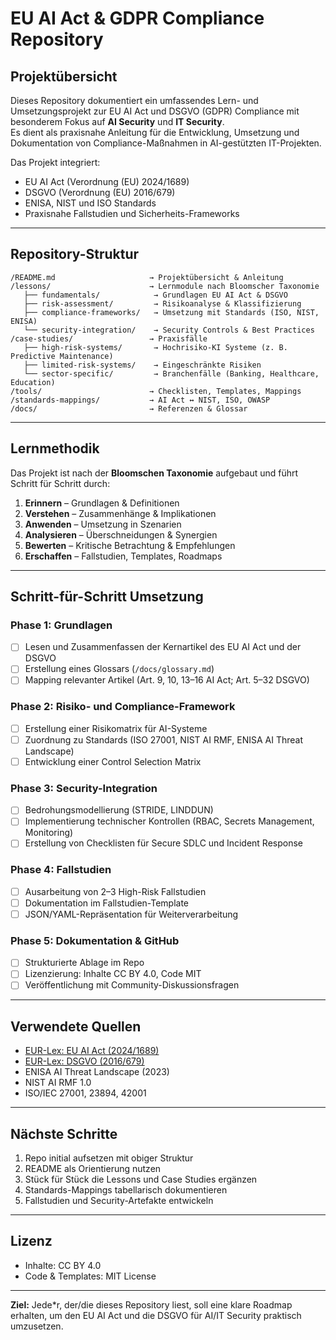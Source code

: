 # EU AI Act & GDPR Compliance Repository

## Projektübersicht
Dieses Repository dokumentiert ein umfassendes Lern- und Umsetzungsprojekt zur EU AI Act und DSGVO (GDPR) Compliance mit besonderem Fokus auf **AI Security** und **IT Security**.  
Es dient als praxisnahe Anleitung für die Entwicklung, Umsetzung und Dokumentation von Compliance-Maßnahmen in AI-gestützten IT-Projekten.

Das Projekt integriert:
- EU AI Act (Verordnung (EU) 2024/1689)
- DSGVO (Verordnung (EU) 2016/679)
- ENISA, NIST und ISO Standards
- Praxisnahe Fallstudien und Sicherheits-Frameworks

---

## Repository-Struktur

```
/README.md                     → Projektübersicht & Anleitung
/lessons/                      → Lernmodule nach Bloomscher Taxonomie
   ├── fundamentals/            → Grundlagen EU AI Act & DSGVO
   ├── risk-assessment/         → Risikoanalyse & Klassifizierung
   ├── compliance-frameworks/   → Umsetzung mit Standards (ISO, NIST, ENISA)
   └── security-integration/    → Security Controls & Best Practices
/case-studies/                 → Praxisfälle
   ├── high-risk-systems/       → Hochrisiko-KI Systeme (z. B. Predictive Maintenance)
   ├── limited-risk-systems/    → Eingeschränkte Risiken
   └── sector-specific/         → Branchenfälle (Banking, Healthcare, Education)
/tools/                        → Checklisten, Templates, Mappings
/standards-mappings/           → AI Act ↔ NIST, ISO, OWASP
/docs/                         → Referenzen & Glossar
```

---

## Lernmethodik
Das Projekt ist nach der **Bloomschen Taxonomie** aufgebaut und führt Schritt für Schritt durch:
1. **Erinnern** – Grundlagen & Definitionen
2. **Verstehen** – Zusammenhänge & Implikationen
3. **Anwenden** – Umsetzung in Szenarien
4. **Analysieren** – Überschneidungen & Synergien
5. **Bewerten** – Kritische Betrachtung & Empfehlungen
6. **Erschaffen** – Fallstudien, Templates, Roadmaps

---

## Schritt-für-Schritt Umsetzung

### Phase 1: Grundlagen
- [ ] Lesen und Zusammenfassen der Kernartikel des EU AI Act und der DSGVO
- [ ] Erstellung eines Glossars (`/docs/glossary.md`)
- [ ] Mapping relevanter Artikel (Art. 9, 10, 13–16 AI Act; Art. 5–32 DSGVO)

### Phase 2: Risiko- und Compliance-Framework
- [ ] Erstellung einer Risikomatrix für AI-Systeme
- [ ] Zuordnung zu Standards (ISO 27001, NIST AI RMF, ENISA AI Threat Landscape)
- [ ] Entwicklung einer Control Selection Matrix

### Phase 3: Security-Integration
- [ ] Bedrohungsmodellierung (STRIDE, LINDDUN)
- [ ] Implementierung technischer Kontrollen (RBAC, Secrets Management, Monitoring)
- [ ] Erstellung von Checklisten für Secure SDLC und Incident Response

### Phase 4: Fallstudien
- [ ] Ausarbeitung von 2–3 High-Risk Fallstudien
- [ ] Dokumentation im Fallstudien-Template
- [ ] JSON/YAML-Repräsentation für Weiterverarbeitung

### Phase 5: Dokumentation & GitHub
- [ ] Strukturierte Ablage im Repo
- [ ] Lizenzierung: Inhalte CC BY 4.0, Code MIT
- [ ] Veröffentlichung mit Community-Diskussionsfragen

---

## Verwendete Quellen
- [EUR-Lex: EU AI Act (2024/1689)](https://eur-lex.europa.eu/legal-content/DE/TXT/?uri=CELEX%3A32024R1689)
- [EUR-Lex: DSGVO (2016/679)](https://eur-lex.europa.eu/legal-content/DE/TXT/?uri=CELEX%3A32016R0679)
- ENISA AI Threat Landscape (2023)
- NIST AI RMF 1.0
- ISO/IEC 27001, 23894, 42001

---

## Nächste Schritte
1. Repo initial aufsetzen mit obiger Struktur  
2. README als Orientierung nutzen  
3. Stück für Stück die Lessons und Case Studies ergänzen  
4. Standards-Mappings tabellarisch dokumentieren  
5. Fallstudien und Security-Artefakte entwickeln

---

## Lizenz
- Inhalte: CC BY 4.0  
- Code & Templates: MIT License

---

**Ziel:** Jede*r, der/die dieses Repository liest, soll eine klare Roadmap erhalten, um den EU AI Act und die DSGVO für AI/IT Security praktisch umzusetzen.
